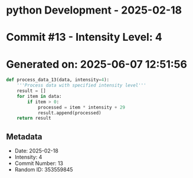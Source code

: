 ﻿# python Development - 2025-02-18
# Commit #13 - Intensity Level: 4
# Generated on: 2025-06-07 12:51:56
```python
def process_data_13(data, intensity=4):
    '''Process data with specified intensity level'''
    result = []
    for item in data:
        if item > 0:
            processed = item * intensity + 29
            result.append(processed)
    return result
```
## Metadata
- Date: 2025-02-18
- Intensity: 4
- Commit Number: 13
- Random ID: 353559845
